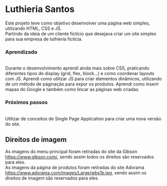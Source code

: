 # Luthieria Santos
Este projeto teve como objetivo desenvolver uma página web simples, utilizando HTML, CSS e JS.<br/>Partindo da ideia de um cliente fictício que desejava criar um site simples para sua empresa de luthieria fictícia. 



### Aprendizado
</br>
Durante o desenvolvimento aprendi ainda mais sobre CSS, praticando diferentes tipos de display (grid, flex, block...) e como coordenar layouts com JS. Aprendi como utilizar JS para criar elementos dinâmicos, utilizando de um método de páginação para expor os produtos. Aprendi como inserir mapas do Google e também como lincar as páginas web criadas.


### Próximos passos
</br>
Utilizar de conceitos de Single Page Application para criar uma nova versão do site.
</br>










## Direitos de imagem
As imagens do menu principal foram retiradas do site da Gibson https://www.gibson.com/, sendo assim todos os direitos são reservados para eles.<br/>
As imagens da página de produtos foram retiradas do site Adorama https://www.adorama.com/images/Large/wbs1b.jpg, sendo assim os direitos de imagem são reservados para eles.
